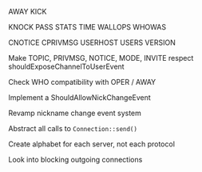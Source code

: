 AWAY KICK

KNOCK PASS STATS TIME WALLOPS WHOWAS

CNOTICE CPRIVMSG USERHOST USERS VERSION

Make TOPIC, PRIVMSG, NOTICE, MODE, INVITE respect shouldExposeChannelToUserEvent

Check WHO compatibility with OPER / AWAY

Implement a ShouldAllowNickChangeEvent

Revamp nickname change event system

Abstract all calls to `Connection::send()`

Create alphabet for each server, not each protocol

Look into blocking outgoing connections
